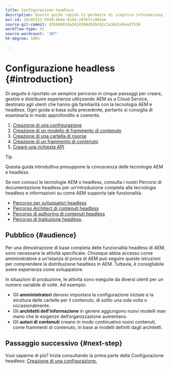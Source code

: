 ```yaml
---
title: Configurazione headless
description: Questa guida rapida ti permette di scoprire informazioni fondamentali sulle potenti funzionalità headless di AEM as a Cloud Service, tra cui modelli di contenuto, frammenti di contenuto e API di GraphQL.
exl-id: 26c05122-5930-4b4e-91dd-287b7cc865ee
source-git-commit: d35b60810a1624390d3d9c82c2a364140ea37536
workflow-type: ht
source-wordcount: '287'
ht-degree: 100%

---
```


# Configurazione headless {#introduction}

Di seguito è riportato un semplice percorso in cinque passaggi per creare, gestire e distribuire esperienze utilizzando AEM as a Cloud Service, destinato agli utenti che hanno già familiarità con la tecnologia AEM e headless. Ogni guida si basa sulla precedente, pertanto si consiglia di esaminarla in modo approfondito e coerente.

1. [Creazione di una configurazione ](create-configuration.md)
1. [Creazione di un modello di frammento di contenuto](create-content-model.md)
1. [Creazione di una cartella di risorse](create-assets-folder.md)
1. [Creazione di un frammento di contenuto](create-content-fragment.md)
1. [Creare una richiesta API](create-api-request.md)

>[!TIP]
>
>Questa guida introduttiva presuppone la conoscenza delle tecnologie AEM e headless.
>
>Se non conosci le tecnologie AEM o headless, consulta i nostri Percorsi di documentazione headless per un’introduzione completa alla tecnologia headless e informazioni su come AEM supporta tale funzionalità.
>
>* [Percorso per sviluppatori headless](/help/journey-headless/developer/overview.md)
>* [Percorso Architect di contenuti headless](/help/journey-headless/architect/overview.md)
>* [Percorso di authoring di contenuti headless](/help/journey-headless/author/overview.md)
>* [Percorso di traduzione headless](/help/journey-headless/translation/overview.md).


## Pubblico {#audience}

Per una dimostrazione di base completa delle funzionalità headless di AEM, sono necessarie le attività specificate. Chiunque abbia accesso come amministratore a un’istanza di prova di AEM può seguire queste istruzioni per comprendere la distribuzione headless in AEM. Tuttavia, è consigliabile avere esperienza come sviluppatore.

In situazioni di produzione, le attività sono eseguite da diversi utenti per un numero variabile di volte. Ad esempio:

* Gli **amministratori** devono impostare la configurazione iniziale e la struttura delle cartelle per il contenuto, di solito una sola volta o occasionalmente.
* Gli **architetti dell’informazione** in genere aggiungono nuovi modelli man mano che le esigenze dell’organizzazione aumentano.
* Gli **autori di contenuti** creano in modo continuativo nuovi contenuti, come frammenti di contenuto, in base ai modelli definiti dagli architetti.

## Passaggio successivo {#next-step}

Vuoi saperne di più? Inizia consultando la prima parte della Configurazione headless: [Creazione di una configurazione.](create-configuration.md)
